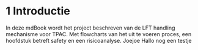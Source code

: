 # 1 Introductie
In deze mdBook wordt het project beschreven van de LFT handling mechanisme voor TPAC.
Met flowcharts van het uit te voeren proces, een hoofdstuk betreft safety en een risicoanalyse.
Joejoe
Hallo nog een testje
